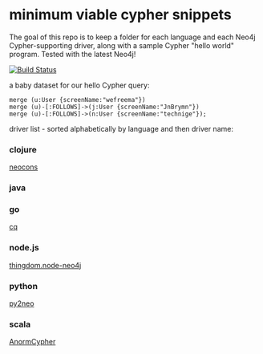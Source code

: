 # minimum viable cypher snippets
The goal of this repo is to keep a folder for each language and each Neo4j Cypher-supporting driver, along with a sample Cypher "hello world" program. Tested with the latest Neo4j!

[![Build Status](https://travis-ci.org/wfreeman/mvcs.png?branch=master)](https://travis-ci.org/wfreeman/mvcs)

a baby dataset for our hello Cypher query:
```
merge (u:User {screenName:"wefreema"}) 
merge (u)-[:FOLLOWS]->(j:User {screenName:"JnBrymn"}) 
merge (u)-[:FOLLOWS]->(n:User {screenName:"technige"});
```

driver list - sorted alphabetically by language and then driver name:

### clojure
[neocons](/clojure/neocons/)
### java 
### go
[cq](/go/cq/)
### node.js
[thingdom.node-neo4j](/node.js/thingdom.node-neo4j/)
### python
[py2neo](/python/py2neo/)
### scala
[AnormCypher](/scala/anormcypher/)
